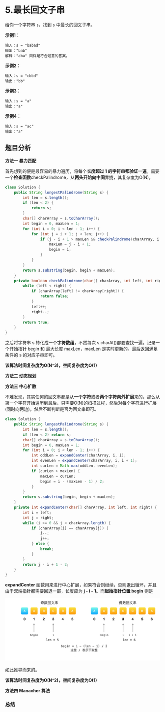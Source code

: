 



# 5.最长回文子串

给你一个字符串 `s`，找到 `s` 中最长的回文子串。

**示例1：**

```
输入：s = "babad"
输出："bab"
解释："aba" 同样是符合题意的答案。
```

**示例2：**

```
输入：s = "cbbd"
输出："bb"
```

**示例3：**

```
输入：s = "a"
输出："a"
```

**示例4：**

```
输入：s = "ac"
输出："a"
```

## 题目分析

**方法一 暴力匹配**

首先想到的便是最容易的暴力遍历，将每个**长度超过 1 的字符串都验证一遍**。需要一个**检查函数**checkPalindrome，从**两头开始向中间**靠拢，其复杂度为O(N)。

```java
class Solution {
    public String longestPalindrome(String s) {
        int len = s.length();
        if (len < 2) {
            return s;
        }
        char[] charArray = s.toCharArray();
        int begin = 0, maxLen = 1;
        for (int i = 0; i < len - 1; i++) {
            for (int j = i + 1; j < len; j++) {
                if (j - i + 1 > maxLen && checkPalindrome(charArray, i, j)) {
                    maxLen = j - i + 1;
                    begin = i;
                }
            }
        }
        return s.substring(begin, begin + maxLen);
    }
    private boolean checkPalindrome(char[] charArray, int left, int right) {
        while (left < right) {
            if (charArray[left] != charArray[right]) {
                return false;
            }
            left++;
            right--;
        }
        return true;
    }
}
```

之后将字符串 s 转化成一个**字符数组**，不然每次 s.charAt()都要查找一遍。记录一个开始指针 begin 和 最大长度 maxLen，maxLen 是实时更新的。最后返回满足条件的 s 的对应子串即可。

**该算法时间复杂度为O(N^3)，空间复杂度为O(1)**

**方法二 动态规划**

**方法三 中心扩散**

不难发现，其实任何的回文串都是从**一个字符**或者**两个字符向外扩展**来的，那么从第一个字符开始遍历到最后，只需要O(N)的扫描过程，然后对每个字符进行扩展(同时向两边)，然后不断判断是否为回文串即可。

```java
class Solution {
    public String longestPalindrome(String s) {
        int len = s.length();
        if (len < 2) return s;
        char[] charArray = s.toCharArray();
        int begin = 0, maxLen = 1;
        for (int i = 0; i < len - 1; i++) {
            int oddLen = expandCenter(charArray, i, i);
            int evenLen = expandCenter(charArray, i, i + 1);
            int curLen = Math.max(oddLen, evenLen);
            if (curLen > maxLen) {
                maxLen = curLen;
                begin = i - (maxLen - 1) / 2;
            }
        }
        return s.substring(begin, begin + maxLen);
    }
    private int expandCenter(char[] charArray, int left, int right) {
        int i = left;
        int j = right;
        while (i >= 0 && j < charArray.length) {
            if (charArray[i] == charArray[j]) {
                i--;
                j++;
            } else {
                break;
            }
        }
        return j - i + 1 - 2;
    }
}
```

**expandCenter** 函数用来进行中心扩展，如果符合则继续，否则退出循环，并且由于双端指针都需要回退一部，长度应为 **j - i - 1**。而**起始指针位置 begin** 则是

![image](https://github.com/Einsgates/LeetcodeNotes/blob/master/img/4_expandCenter.jpg)

如此推导而来的。

**该算法时间复杂度为O(N^2)，空间复杂度为O(1)**

**方法四 Manacher 算法**

### 总结